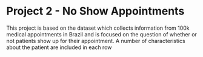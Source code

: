 # Project 2 - No Show Appointments

This project is based on the dataset which collects information from 100k medical appointments in Brazil and is focused on the question of whether or not patients show up for their appointment. A number of characteristics about the patient are included in each row
